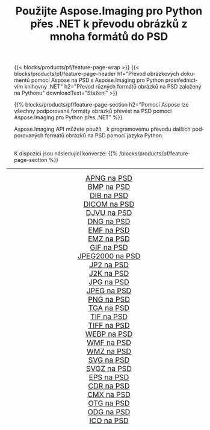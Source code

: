 ﻿---
title: Použijte Aspose.Imaging pro Python přes .NET k převodu obrázků z mnoha formátů do PSD 
weight: 3920
url: /cs/python-net/conversion/to/psd 
lang: cs
langdirlevel: 2
locales: zh-hans,ja,it,ru,de,es,fr,nl,id,lt,pl,pt,vi,tr,ko,zh-hant,ar,hi,th,sv,cs,uk,he
description: Aspose.Imaging pro Python přes knihovnu .NET můžete použít k převodu z různých formátů do PSD
---

{{< blocks/products/pf/feature-page-wrap >}}
{{< blocks/products/pf/feature-page-header h1="Převod obrázkových dokumentů pomocí Aspose na PSD s Aspose.Imaging pro Python prostřednictvím knihovny .NET" h2="Převod různých formátů obrázků na PSD založený na Pythonu" downloadText="Stažení" >}}


{{% blocks/products/pf/feature-page-section  h2="Pomocí Aspose lze všechny podporované formáty obrázků převést na PSD pomocí Aspose.Imaging pro Python přes .NET" %}}
<p align=justify>Aspose.Imaging API můžete použít   k programovému převodu dalších podporovaných formátů obrázků na PSD pomocí jazyka Python.</p>
<br/>
K dispozici jsou následující konverze:
{{% /blocks/products/pf/feature-page-section %}}
<div class="container-fluid productfamilypage bg-gray">
    <div class="convertypes bg-gray agp-content section">
        <div class="container">
		<hr style="margin-left:-20px;"/>
		<div class="row other-converters" style="gap: 10px;font-size: 19px;text-align:center;">
		    <div class='col-md-2 other-converter remove-lp remove-rp'><a href="/imaging/cs/python-net/conversion/apng-to-psd" style="padding:15px;">APNG na PSD</a></div>
<div class='col-md-2 other-converter remove-lp remove-rp'><a href="/imaging/cs/python-net/conversion/bmp-to-psd" style="padding:15px;">BMP na PSD</a></div>
<div class='col-md-2 other-converter remove-lp remove-rp'><a href="/imaging/cs/python-net/conversion/dib-to-psd" style="padding:15px;">DIB na PSD</a></div>
<div class='col-md-2 other-converter remove-lp remove-rp'><a href="/imaging/cs/python-net/conversion/dicom-to-psd" style="padding:15px;">DICOM na PSD</a></div>
<div class='col-md-2 other-converter remove-lp remove-rp'><a href="/imaging/cs/python-net/conversion/djvu-to-psd" style="padding:15px;">DJVU na PSD</a></div>
<div class='col-md-2 other-converter remove-lp remove-rp'><a href="/imaging/cs/python-net/conversion/dng-to-psd" style="padding:15px;">DNG na PSD</a></div>
<div class='col-md-2 other-converter remove-lp remove-rp'><a href="/imaging/cs/python-net/conversion/emf-to-psd" style="padding:15px;">EMF na PSD</a></div>
<div class='col-md-2 other-converter remove-lp remove-rp'><a href="/imaging/cs/python-net/conversion/emz-to-psd" style="padding:15px;">EMZ na PSD</a></div>
<div class='col-md-2 other-converter remove-lp remove-rp'><a href="/imaging/cs/python-net/conversion/gif-to-psd" style="padding:15px;">GIF na PSD</a></div>
<div class='col-md-2 other-converter remove-lp remove-rp'><a href="/imaging/cs/python-net/conversion/jpeg2000-to-psd" style="padding:15px;">JPEG2000 na PSD</a></div>
<div class='col-md-2 other-converter remove-lp remove-rp'><a href="/imaging/cs/python-net/conversion/jp2-to-psd" style="padding:15px;">JP2 na PSD</a></div>
<div class='col-md-2 other-converter remove-lp remove-rp'><a href="/imaging/cs/python-net/conversion/j2k-to-psd" style="padding:15px;">J2K na PSD</a></div>
<div class='col-md-2 other-converter remove-lp remove-rp'><a href="/imaging/cs/python-net/conversion/jpg-to-psd" style="padding:15px;">JPG na PSD</a></div>
<div class='col-md-2 other-converter remove-lp remove-rp'><a href="/imaging/cs/python-net/conversion/jpeg-to-psd" style="padding:15px;">JPEG na PSD</a></div>
<div class='col-md-2 other-converter remove-lp remove-rp'><a href="/imaging/cs/python-net/conversion/png-to-psd" style="padding:15px;">PNG na PSD</a></div>
<div class='col-md-2 other-converter remove-lp remove-rp'><a href="/imaging/cs/python-net/conversion/tga-to-psd" style="padding:15px;">TGA na PSD</a></div>
<div class='col-md-2 other-converter remove-lp remove-rp'><a href="/imaging/cs/python-net/conversion/tif-to-psd" style="padding:15px;">TIF na PSD</a></div>
<div class='col-md-2 other-converter remove-lp remove-rp'><a href="/imaging/cs/python-net/conversion/tiff-to-psd" style="padding:15px;">TIFF na PSD</a></div>
<div class='col-md-2 other-converter remove-lp remove-rp'><a href="/imaging/cs/python-net/conversion/webp-to-psd" style="padding:15px;">WEBP na PSD</a></div>
<div class='col-md-2 other-converter remove-lp remove-rp'><a href="/imaging/cs/python-net/conversion/wmf-to-psd" style="padding:15px;">WMF na PSD</a></div>
<div class='col-md-2 other-converter remove-lp remove-rp'><a href="/imaging/cs/python-net/conversion/wmz-to-psd" style="padding:15px;">WMZ na PSD</a></div>
<div class='col-md-2 other-converter remove-lp remove-rp'><a href="/imaging/cs/python-net/conversion/svg-to-psd" style="padding:15px;">SVG na PSD</a></div>
<div class='col-md-2 other-converter remove-lp remove-rp'><a href="/imaging/cs/python-net/conversion/svgz-to-psd" style="padding:15px;">SVGZ na PSD</a></div>
<div class='col-md-2 other-converter remove-lp remove-rp'><a href="/imaging/cs/python-net/conversion/eps-to-psd" style="padding:15px;">EPS na PSD</a></div>
<div class='col-md-2 other-converter remove-lp remove-rp'><a href="/imaging/cs/python-net/conversion/cdr-to-psd" style="padding:15px;">CDR na PSD</a></div>
<div class='col-md-2 other-converter remove-lp remove-rp'><a href="/imaging/cs/python-net/conversion/cmx-to-psd" style="padding:15px;">CMX na PSD</a></div>
<div class='col-md-2 other-converter remove-lp remove-rp'><a href="/imaging/cs/python-net/conversion/otg-to-psd" style="padding:15px;">OTG na PSD</a></div>
<div class='col-md-2 other-converter remove-lp remove-rp'><a href="/imaging/cs/python-net/conversion/odg-to-psd" style="padding:15px;">ODG na PSD</a></div>
<div class='col-md-2 other-converter remove-lp remove-rp'><a href="/imaging/cs/python-net/conversion/ico-to-psd" style="padding:15px;">ICO na PSD</a></div>
                </div>
        </div>
    </div>
</div>
<br/>

